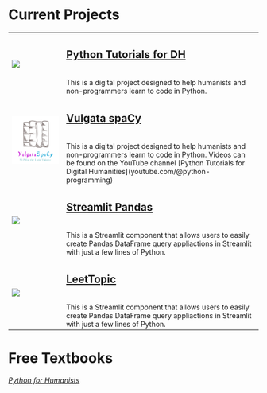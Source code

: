 # Current Projects

<table border="0">
 <tr>
    <td><img src=https://yt3.ggpht.com/ytc/AMLnZu8FTr94PPWte0tSzJTJhhbC7fQKF-3PvEqXzgDEaA=s900-c-k-c0x00ffffff-no-rj></td>
    <td><h2><a href=href=www.youtube.com/pythontutorialsfordigitalhumanities>Python Tutorials for DH</a></h2><br>This is a digital project designed to help humanists and non-programmers learn to code in Python.</td>
 </tr>

 <tr>
    <td><img src=https://github.com/wjbmattingly/vulgata-spacy/raw/main/images/logo.png></td>
    <td><h2><a href=https://github.com/wjbmattingly/vulgata-spacy>Vulgata spaCy</a></h2><br>This is a digital project designed to help humanists and non-programmers learn to code in Python. Videos can be found on the YouTube channel [Python Tutorials for Digital Humanities](youtube.com/@python-programming)</td>
 </tr>

 <tr>
    <td><img src=https://github.com/wjbmattingly/streamlit-pandas/raw/main/images/streamlit-pandas-logo-blue.png></td>
    <td><h2><a href=https://github.com/wjbmattingly/streamlit-pandas>Streamlit Pandas</a></h2><br>This is a Streamlit component that allows users to easily create Pandas DataFrame query appliactions in Streamlit with just a few lines of Python.</td>
 </tr>

 <tr>
    <td><img src=https://github.com/wjbmattingly/LeetTopic/raw/main/images/LeeTopic.png></td>
    <td><h2><a href=https://github.com/wjbmattingly/leet-topic>LeetTopic</a></h2><br>This is a Streamlit component that allows users to easily create Pandas DataFrame query appliactions in Streamlit with just a few lines of Python.</td>
 </tr>

</table>

# Free Textbooks
*[Python for Humanists](python-textbook.pythonhumanities.com)*
